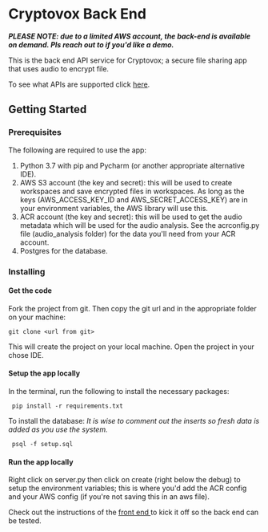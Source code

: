 # Cryptovox Back End

_**PLEASE NOTE: due to a limited AWS account, the back-end is available on demand. Pls reach out to if you'd like a demo.**_

This is the back end API service for Cryptovox; a secure file sharing app that uses audio to encrypt file.

To see what APIs are supported click [here](https://ssc-be.herokuapp.com/).

## Getting Started

### Prerequisites

The following are required to use the app:
1. Python 3.7 with pip and Pycharm (or another appropriate alternative IDE).
2. AWS S3 account (the key and secret): this will be used to create workspaces and save encrypted files in workspaces. As long as the keys (AWS_ACCESS_KEY_ID and AWS_SECRET_ACCESS_KEY) are in your environment variables, the AWS library will use this.
3. ACR account (the key and secret): this will be used to get the audio metadata which will be used for the audio analysis. See the acrconfig.py file (audio_analysis folder) for the data you'll need from your ACR account. 
4. Postgres for the database.

### Installing

#### Get the code

Fork the project from git. Then copy the git url and in the appropriate folder on your machine:

```
git clone <url from git>
```
This will create the project on your local machine. Open the project in your chose IDE.

#### Setup the app locally
In the terminal, run the following to install the necessary packages:
```
 pip install -r requirements.txt
```

To install the database:
_It is wise to comment out the inserts so fresh data is added as you use the system._
```
 psql -f setup.sql
```

#### Run the app locally
Right click on server.py then click on create (right below the debug) to setup the environment variables; this is where you'd add the ACR config and your AWS config (if you're not saving this in an aws file). 

Check out the instructions of the [front end ](https://github.com/theshumanator/nc-fe-finalproject) to kick it off so the back end can be tested.